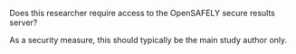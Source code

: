 Does this researcher require access to the OpenSAFELY secure results server?

As a security measure, this should typically be the main study author only.
